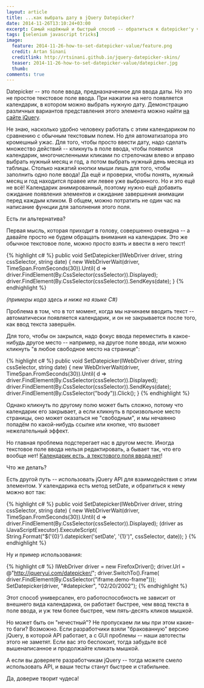 ```yaml
---
layout: article
title: ...как выбрать дату в jQuery Datepicker?
date: 2014-11-26T13:10:24+03:00
excerpt: Самый надёжный и быстрый способ -- обратиться к datepicker'у через jQuery API при помощи JavascriptExecutor
tags: [selenium javascript tricks]
image:
  feature: 2014-11-26-how-to-set-datepicker-value/feature.png
  credit: Artan Sinani
  creditlink: http://rtsinani.github.io/jquery-datepicker-skins/
  teaser: 2014-11-26-how-to-set-datepicker-value/datepicker.jpg
  thumb:
comments: true
---
```

Datepicker -- это поле ввода, предназначенное для ввода даты. Но это не простое текстовое поле ввода. При нажатии на него появляется календарик, в котором можно выбрать нужную дату. Демонстрацию различных вариантов представления этого элемента можно найти [на сайте jQuery](http://jqueryui.com/datepicker/).

Не знаю, насколько удобно человеку работать с этим календариком по сравнению с обычным текстовым полем. Но для автоматизатора это кромешный ужас. Для того, чтобы просто ввести дату, надо сделать множество действий -- кликнуть в поле ввода, чтобы появился календарик, многочисленными кликами по стрелочкам влево и вправо выбрать нужный месяц и год, а потом выбрать нужный день месяца из таблицы. Столько нажатий кнопки мыши лишь для того, чтобы заполнить одно поле ввода! Да ещё и проверки, чтобы понять, нужный месяц и год находится правее или левее уже выбранного. Но и это ещё не всё! Календарик анимированный, поэтому нужно ещё добавить ожидание появления элементов и ожидание завершения анимации перед каждым кликом. В общем, можно потратить не один час на написание функции для заполнения этого поля.

Есть ли альтернатива?

Первая мысль, которая приходит в голову, совершенно очевидна -- а давайте просто не будем обращать внимания на календарик. Это же обычное текстовое поле, можно просто взять и ввести в него текст!

{% highlight c# %}
public void SetDatepicker(IWebDriver driver, string cssSelector, string date)
{
    new WebDriverWait(driver, TimeSpan.FromSeconds(30)).Until<bool>(
        d => driver.FindElement(By.CssSelector(cssSelector)).Displayed);
    driver.FindElement(By.CssSelector(cssSelector)).SendKeys(date);
}
{% endhighlight %}

_(примеры кода здесь и ниже на языке C#)_

Проблема в том, что в тот момент, когда мы начинаем вводить текст -- автоматически появляется календарик, и он не закрывается после того, как ввод текста завершён.

Для того, чтобы он закрылся, надо фокус ввода переместить в какое-нибудь другое место -- например, на другое поле ввода, или можно кликнуть "в любое свободное место на странице":

{% highlight c# %}
public void SetDatepicker(IWebDriver driver, string cssSelector, string date)
{
    new WebDriverWait(driver, TimeSpan.FromSeconds(30)).Until<bool>(
        d => driver.FindElement(By.CssSelector(cssSelector)).Displayed);
    driver.FindElement(By.CssSelector(cssSelector)).SendKeys(date);
    driver.FindElement(By.CssSelector("body")).Click();
}
{% endhighlight %}

Однако кликнуть по другому полю может быть сложно, потому что календарик его закрывает, а если кликнуть в произвольное место страницы, оно может оказаться не "свободным", и мы нечаянно попадём по какой-нибудь ссылке или кнопке, что вызовет нежелательный эффект.

Но главная проблема подстерегает нас в другом месте. Иногда текстовое поле ввода нельзя редактировать, а бывает так, что его вообще нет! [Календарик есть, а текстового поля ввода нет](http://jqueryui.com/datepicker/#inline)!

Что же делать?

Есть другой путь -- использовать jQuery API для взаимодействия с этим элементом. У календарика есть метод setDate, и обратиться к нему можно вот так:

{% highlight c# %}
public void SetDatepicker(IWebDriver driver, string cssSelector, string date)
{
    new WebDriverWait(driver, TimeSpan.FromSeconds(30)).Until<bool>(
        d => driver.FindElement(By.CssSelector(cssSelector)).Displayed);
    (driver as IJavaScriptExecutor).ExecuteScript(
        String.Format("$('{0}').datepicker('setDate', '{1}')", cssSelector, date));
}
{% endhighlight %}

Ну и пример использования:

{% highlight c# %}
IWebDriver driver = new FirefoxDriver();
driver.Url = @"http://jqueryui.com/datepicker/";
driver.SwitchTo().Frame(
    driver.FindElement(By.CssSelector("iframe.demo-frame")));
SetDatepicker(driver, "#datepicker", "02/20/2002");
{% endhighlight %}

Этот способ универсален, его работоспособность не зависит от внешнего вида календарика, он работает быстрее, чем ввод текста в поле ввода, и уж тем более быстрее, чем пять-десять кликов мышкой.

Но может быть он "нечестный"? Не пропускаем ли мы при этом какие-то баги? Возможно. Если разработчики взяли "бракованную" версию jQuery, в которой API работает, а с GUI проблемы -- наши автотесты этого не заметят. Если вас это беспокоит, тогда забудьте всё вышенаписанное и продолжайте кликать мышкой.

А если вы доверяете разработчикам jQuery -- тогда можете смело использовать API, и ваши тесты станут быстрее и стабильнее.

Да, доверие творит чудеса!
